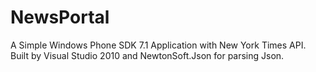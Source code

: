 NewsPortal
==========

A Simple Windows Phone SDK 7.1 Application with New York Times API. Built by Visual Studio 2010 and NewtonSoft.Json for parsing Json.
